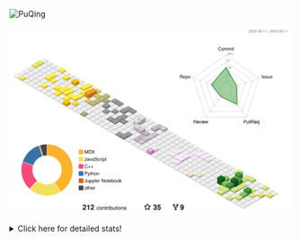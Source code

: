 ![PuQing](https://user-images.githubusercontent.com/27223114/171565019-9a56fae6-b08b-421f-99db-7e830da42371.png)

![](./profile-3d-contrib/profile-season-animate.svg)

<details>
<summary>Click here for detailed stats!</summary>

<!--START_SECTION:waka-->
![Lines of code](https://img.shields.io/badge/From%20Hello%20World%20I%27ve%20Written-785.1%20thousand%20lines%20of%20code-blue)

**🐱 My GitHub Data** 

> 📦 255.7 kB Used in GitHub's Storage 
 > 
> 🏆 163 Contributions in the Year 2023
 > 
> 🚫 Not Opted to Hire
 > 
> 📜 31 Public Repositories 
 > 
> 🔑 27 Private Repositories 
 > 
**I'm an Early 🐤** 

```text
🌞 Morning                378 commits         ███░░░░░░░░░░░░░░░░░░░░░░   13.63 % 
🌆 Daytime                1354 commits        ████████████░░░░░░░░░░░░░   48.81 % 
🌃 Evening                260 commits         ██░░░░░░░░░░░░░░░░░░░░░░░   09.37 % 
🌙 Night                  782 commits         ███████░░░░░░░░░░░░░░░░░░   28.19 % 
```


📊 **This Week I Spent My Time On** 

```text
💬 Programming Languages: 
Markdown                 3 hrs 47 mins       ████████████████████████░   95.64 % 
Python                   9 mins              █░░░░░░░░░░░░░░░░░░░░░░░░   04.14 % 
XML                      0 secs              ░░░░░░░░░░░░░░░░░░░░░░░░░   00.14 % 
TSQL                     0 secs              ░░░░░░░░░░░░░░░░░░░░░░░░░   00.06 % 
ActionScript 3           0 secs              ░░░░░░░░░░░░░░░░░░░░░░░░░   00.01 % 

🔥 Editors: 
Obsidian                 3 hrs 47 mins       ████████████████████████░   95.64 % 
VS Code                  10 mins             █░░░░░░░░░░░░░░░░░░░░░░░░   04.36 % 

💻 Operating System: 
Windows                  3 hrs 58 mins       █████████████████████████   100.00 % 
```


<!--END_SECTION:waka-->
</details>
